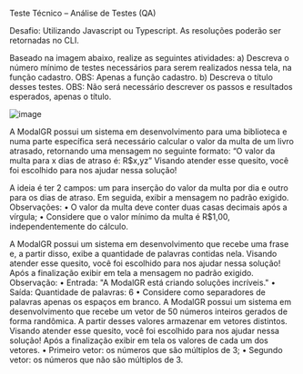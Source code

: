 Teste Técnico – Análise de Testes (QA)

Desafio: Utilizando Javascript ou Typescript. As resoluções poderão ser retornadas no CLI.

Baseado na imagem abaixo, realize as seguintes atividades:
a) Descreva o número mínimo de testes necessários para serem realizados nessa
tela, na função cadastro.
OBS: Apenas a função cadastro.
b) Descreva o título desses testes.
OBS: Não será necessário descrever os passos e resultados esperados, apenas o
título.

![image](https://github.com/user-attachments/assets/897415b3-538f-4d5b-8e13-cc070eb4bf6a)

A ModalGR possui um sistema em desenvolvimento para uma biblioteca e numa parte
específica será necessário calcular o valor da multa de um livro atrasado, retornando
uma mensagem no seguinte formato:
“O valor da multa para x dias de atraso é: R$x,yzˮ
Visando atender esse quesito, você foi escolhido para nos ajudar nessa solução!

A ideia é ter 2 campos: um para inserção do valor da multa por dia
e outro para os dias de atraso. Em seguida, exibir a mensagem no padrão exigido.
Observações:
• O valor da multa deve conter duas casas decimais após a vírgula;
• Considere que o valor mínimo da multa é R$1,00, independentemente do
cálculo.

A ModalGR possui um sistema em desenvolvimento que recebe uma frase e, a partir
disso, exibe a quantidade de palavras contidas nela.
Visando atender esse quesito, você foi escolhido para nos ajudar nessa solução! Após
a finalização exibir em tela a mensagem no padrão exigido.
Observação:
• Entrada: "A ModalGR está criando soluções incríveis."
• Saída: Quantidade de palavras: 6
• Considere como separadores de palavras apenas os espaços em branco.
A ModalGR possui um sistema em desenvolvimento que recebe um vetor de 50
números inteiros gerados de forma randômica. A partir desses valores armazenar
em vetores distintos. Visando atender esse quesito, você foi escolhido para nos
ajudar nessa solução!
Após a finalização exibir em tela os valores de cada um dos vetores.
• Primeiro vetor: os números que são múltiplos de 3;
• Segundo vetor: os números que não são múltiplos de 3.
